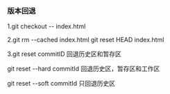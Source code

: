 ### 版本回退
1.git checkout -- index.html

2.git rm --cached index.html
  git reset HEAD index.html
  
3.git reset commitID  回退历史区和暂存区
  
  git reset --hard commitId 回退历史区，暂存区和工作区
  
  git reset --soft commitId 只回退历史区
  
  